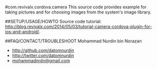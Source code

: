 #com.revivalx.cordova.camera
This source code provides example for taking pictures and for choosing images from the system's image library.

##SETUP/USAGE/HOWTO
Source code tutorial: http://blog.revivalx.com/2014/05/03/tutorial-camera-cordova-plugin-for-ios-and-android/.

##FAQ/CONTACT/TROUBLESHOOT
Mohammad Nurdin bin Norazan

- http://github.com/datomnurdin
- http://twitter.com/datomnurdin
- mohammadnrdn@gmail.com
